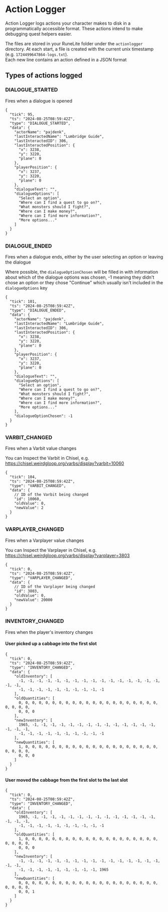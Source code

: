 # Action Logger

Action Logger logs actions your character makes to disk in a programmatically accessible format. These actions intend to make debugging quest helpers easier.

The files are stored in your RuneLite folder under the `actionlogger` directory. At each start, a file is created with the current unix timestamp (e.g. `1724499647864-logs.txt`).  
Each new line contains an action defined in a JSON format

## Types of actions logged

### DIALOGUE_STARTED

Fires when a dialogue is opened

```json5
{
  "tick": 95,
  "ts": "2024-08-25T08:59:42Z",
  "type": "DIALOGUE_STARTED",
  "data": {
    "actorName": "pajdenk",
    "lastInteractedName": "Lumbridge Guide",
    "lastInteractedID": 306,
    "lastInteractedPosition": {
      "x": 3238,
      "y": 3220,
      "plane": 0
    },
    "playerPosition": {
      "x": 3237,
      "y": 3220,
      "plane": 0
    },
    "dialogueText": "",
    "dialogueOptions": [
      "Select an option",
      "Where can I find a quest to go on?",
      "What monsters should I fight?",
      "Where can I make money?",
      "Where can I find more information?",
      "More options..."
    ]
  }
}
```

### DIALOGUE_ENDED

Fires when a dialogue ends, either by the user selecting an option or leaving the dialogue

Where possible, the `dialogueOptionChosen` will be filled in with information about which of the dialogue options was chosen, -1 meaning they didn't chose an option or they chose "Continue" which usually isn't included in the `dialogueOptions` key

```json5
{
  "tick": 101,
  "ts": "2024-08-25T08:59:42Z",
  "type": "DIALOGUE_ENDED",
  "data": {
    "actorName": "pajdenk",
    "lastInteractedName": "Lumbridge Guide",
    "lastInteractedID": 306,
    "lastInteractedPosition": {
      "x": 3238,
      "y": 3220,
      "plane": 0
    },
    "playerPosition": {
      "x": 3237,
      "y": 3220,
      "plane": 0
    },
    "dialogueText": "",
    "dialogueOptions": [
      "Select an option",
      "Where can I find a quest to go on?",
      "What monsters should I fight?",
      "Where can I make money?",
      "Where can I find more information?",
      "More options..."
    ],
    "dialogueOptionChosen": -1
  }
}
```

### VARBIT_CHANGED

Fires when a Varbit value changes

You can Inspect the Varbit in Chisel, e.g. https://chisel.weirdgloop.org/varbs/display?varbit=10060

```json5
{
  "tick": 104,
  "ts": "2024-08-25T08:59:42Z",
  "type": "VARBIT_CHANGED",
  "data": {
    // ID of the Varbit being changed
    "id": 10060,
    "oldValue": 0,
    "newValue": 2
  }
}
```

### VARPLAYER_CHANGED

Fires when a Varplayer value changes

You can Inspect the Varplayer in Chisel, e.g. https://chisel.weirdgloop.org/varbs/display?varplayer=3803

```json5
{
  "tick": 0,
  "ts": "2024-08-25T08:59:42Z",
  "type": "VARPLAYER_CHANGED",
  "data": {
    // ID of the Varplayer being changed
    "id": 3803,
    "oldValue": 0,
    "newValue": 20000
  }
}
```

### INVENTORY_CHANGED

Fires when the player's inventory changes

#### User picked up a cabbage into the first slot

```json5
{
  "tick": 0,
  "ts": "2024-08-25T08:59:42Z",
  "type": "INVENTORY_CHANGED",
  "data": {
    "oldInventory": [
      -1, -1, -1, -1, -1, -1, -1, -1, -1, -1, -1, -1, -1, -1, -1, -1, -1, -1,
      -1, -1, -1, -1, -1, -1, -1, -1, -1, -1
    ],
    "oldQuantities": [
      0, 0, 0, 0, 0, 0, 0, 0, 0, 0, 0, 0, 0, 0, 0, 0, 0, 0, 0, 0, 0, 0, 0, 0, 0,
      0, 0, 0
    ],
    "newInventory": [
      1965, -1, -1, -1, -1, -1, -1, -1, -1, -1, -1, -1, -1, -1, -1, -1, -1, -1,
      -1, -1, -1, -1, -1, -1, -1, -1, -1, -1
    ],
    "newQuantities": [
      1, 0, 0, 0, 0, 0, 0, 0, 0, 0, 0, 0, 0, 0, 0, 0, 0, 0, 0, 0, 0, 0, 0, 0, 0,
      0, 0, 0
    ]
  }
}
```

#### User moved the cabbage from the first slot to the last slot

```json5
{
  "tick": 0,
  "ts": "2024-08-25T08:59:42Z",
  "type": "INVENTORY_CHANGED",
  "data": {
    "oldInventory": [
      1965, -1, -1, -1, -1, -1, -1, -1, -1, -1, -1, -1, -1, -1, -1, -1, -1, -1,
      -1, -1, -1, -1, -1, -1, -1, -1, -1, -1
    ],
    "oldQuantities": [
      1, 0, 0, 0, 0, 0, 0, 0, 0, 0, 0, 0, 0, 0, 0, 0, 0, 0, 0, 0, 0, 0, 0, 0, 0,
      0, 0, 0
    ],
    "newInventory": [
      -1, -1, -1, -1, -1, -1, -1, -1, -1, -1, -1, -1, -1, -1, -1, -1, -1, -1,
      -1, -1, -1, -1, -1, -1, -1, -1, -1, 1965
    ],
    "newQuantities": [
      0, 0, 0, 0, 0, 0, 0, 0, 0, 0, 0, 0, 0, 0, 0, 0, 0, 0, 0, 0, 0, 0, 0, 0, 0,
      0, 0, 1
    ]
  }
}
```
